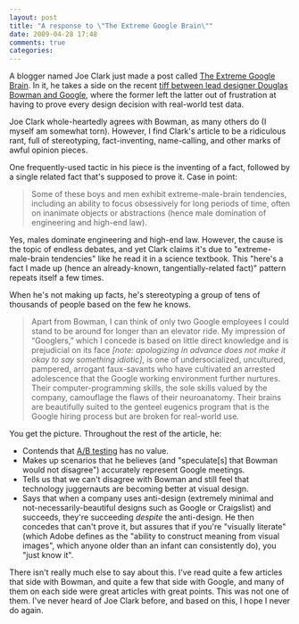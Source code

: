 ```yaml
---
layout: post
title: "A response to \"The Extreme Google Brain\""
date: 2009-04-28 17:48
comments: true
categories:
---
```


A blogger named Joe Clark just made a post called [The Extreme Google Brain](http://blog.fawny.org/2009/04/26/google-neuroanatomy/). In it, he takes a side on the recent [tiff between lead designer Douglas Bowman and Google](http://stopdesign.com/archive/2009/03/20/goodbye-google.html), where the former left the latter out of frustration at having to prove every design decision with real-world test data.

Joe Clark whole-heartedly agrees with Bowman, as many others do (I myself am somewhat torn). However, I find Clark's article to be a ridiculous rant, full of stereotyping, fact-inventing, name-calling, and other marks of awful opinion pieces.

One frequently-used tactic in his piece is the inventing of a fact, followed by a single related fact that's supposed to prove it.  Case in point:

> Some of these boys and men exhibit extreme-male-brain tendencies, including an ability to focus obsessively for long periods of time, often on inanimate objects or abstractions (hence male domination of engineering and high-end law).

Yes, males dominate engineering and high-end law. However, the cause is the topic of endless debates, and yet Clark claims it's due to "extreme-male-brain tendencies" like he read it in a science textbook.  This "here's a fact I made up (hence an already-known, tangentially-related fact)" pattern repeats itself a few times.

When he's not making up facts, he's stereotyping a group of tens of thousands of people based on the few he knows.

> Apart from Bowman, I can think of only two Google employees I could stand to be around for longer than an elevator ride. My impression of “Googlers,” which I concede is based on little direct knowledge and is prejudicial on its face *[note: apologizing in advance does not make it okay to say something idiotic]*, is one of undersocialized, uncultured, pampered, arrogant faux-savants who have cultivated an arrested adolescence that the Google working environment further nurtures. Their computer-programming skills, the sole skills valued by the company, camouflage the flaws of their neuroanatomy. Their brains are beautifully suited to the genteel eugenics program that is the Google hiring process but are broken for real-world use.

You get the picture. Throughout the rest of the article, he:

* Contends that [A/B testing](http://en.wikipedia.org/wiki/A/B_testing) has no value.
* Makes up scenarios that he believes (and "speculate[s] that Bowman would not disagree") accurately represent Google meetings.
* Tells us that we can't disagree with Bowman and still feel that technology juggernauts are becoming better at visual design.
* Says that when a company uses anti-design (extremely minimal and not-necessarily-beautiful designs such as Google or Craigslist) and succeeds, they're succeeding *despite* the anti-design. He then concedes that can't prove it, but assures that if you're "visually literate" (which Adobe defines as the "ability to construct meaning from visual images", which anyone older than an infant can consistently do), you "just know it".

There isn't really much else to say about this. I've read quite a few articles that side with Bowman, and quite a few that side with Google, and many of them on each side were great articles with great points. This was not one of them. I've never heard of Joe Clark before, and based on this, I hope I never do again.